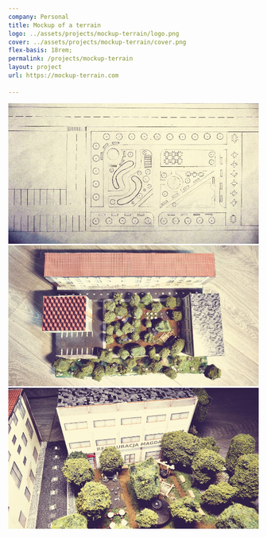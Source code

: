 ```yaml
---
company: Personal
title: Mockup of a terrain
logo: ../assets/projects/mockup-terrain/logo.png
cover: ../assets/projects/mockup-terrain/cover.png
flex-basis: 18rem;
permalink: /projects/mockup-terrain
layout: project
url: https://mockup-terrain.com

---
```




<div class="project-image">
	<img src="../assets/projects/mockup-terrain/1.jpg" />
</div>
<div class="project-image">
	<img src="../assets/projects/mockup-terrain/2.jpg" />
</div>
<div class="project-image">
	<img src="../assets/projects/mockup-terrain/3.jpg" />
</div>
